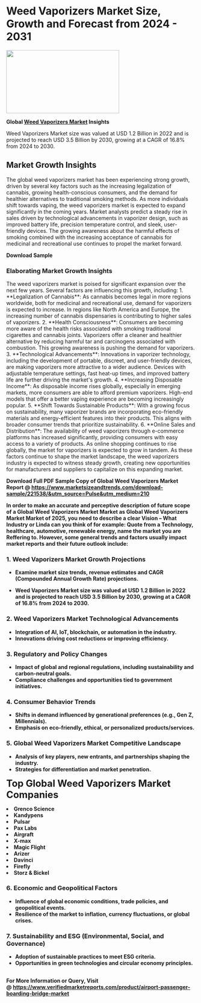 <H1>Weed Vaporizers Market Size, Growth and Forecast from 2024 - 2031</H1><img class="aligncenter size-medium wp-image-584254" src="https://thirdeyenews.in/wp-content/uploads/2024/09/Global-Market-Research-300x168.jpeg" alt="" width="300" height="168" /><p><strong>Global&nbsp;<a href="https://www.marketsizeandtrends.com/download-sample/221538/&amp;utm_source=Pulse&amp;utm_medium=210">Weed Vaporizers Market</a> Insights</strong></p><p>Weed Vaporizers Market size was valued at USD 1.2 Billion in 2022 and is projected to reach USD 3.5 Billion by 2030, growing at a CAGR of 16.8% from 2024 to 2030.</p><p><h2>Market Growth Insights</h2> The global weed vaporizers market has been experiencing strong growth, driven by several key factors such as the increasing legalization of cannabis, growing health-conscious consumers, and the demand for healthier alternatives to traditional smoking methods. As more individuals shift towards vaping, the weed vaporizers market is expected to expand significantly in the coming years. Market analysts predict a steady rise in sales driven by technological advancements in vaporizer design, such as improved battery life, precision temperature control, and sleek, user-friendly devices. The growing awareness about the harmful effects of smoking combined with the increasing acceptance of cannabis for medicinal and recreational use continues to propel the market forward. <p><strong>Download Sample</strong></p> <h3>Elaborating Market Growth Insights</h3> The weed vaporizers market is poised for significant expansion over the next few years. Several factors are influencing this growth, including: 1. **Legalization of Cannabis**: As cannabis becomes legal in more regions worldwide, both for medicinal and recreational use, demand for vaporizers is expected to increase. In regions like North America and Europe, the increasing number of cannabis dispensaries is contributing to higher sales of vaporizers. 2. **Health Consciousness**: Consumers are becoming more aware of the health risks associated with smoking traditional cigarettes and cannabis joints. Vaporizers offer a cleaner and healthier alternative by reducing harmful tar and carcinogens associated with combustion. This growing awareness is pushing the demand for vaporizers. 3. **Technological Advancements**: Innovations in vaporizer technology, including the development of portable, discreet, and user-friendly devices, are making vaporizers more attractive to a wider audience. Devices with adjustable temperature settings, fast heat-up times, and improved battery life are further driving the market's growth. 4. **Increasing Disposable Income**: As disposable income rises globally, especially in emerging markets, more consumers are able to afford premium vaporizers. High-end models that offer a better vaping experience are becoming increasingly popular. 5. **Shift Towards Sustainable Products**: With a growing focus on sustainability, many vaporizer brands are incorporating eco-friendly materials and energy-efficient features into their products. This aligns with broader consumer trends that prioritize sustainability. 6. **Online Sales and Distribution**: The availability of weed vaporizers through e-commerce platforms has increased significantly, providing consumers with easy access to a variety of products. As online shopping continues to rise globally, the market for vaporizers is expected to grow in tandem. As these factors continue to shape the market landscape, the weed vaporizers industry is expected to witness steady growth, creating new opportunities for manufacturers and suppliers to capitalize on this expanding market. <p><strong></p><p><span class=""><strong>Download Full PDF Sample Copy of Global Weed Vaporizers Market Report</strong> @ <a href="https://www.marketsizeandtrends.com/download-sample/221538/&amp;utm_source=Pulse&amp;utm_medium=210" target="_blank">https://www.marketsizeandtrends.com/download-sample/221538/&amp;utm_source=Pulse&amp;utm_medium=210</a></span></p><p>In order to make an accurate and perceptive description of future scope of a Global&nbsp;Weed Vaporizers Market Market as Global&nbsp;Weed Vaporizers Market Market of 2025, you need to describe a clear Vision &ndash; What Industry or Linda can you think of for example: Quote from a Technology, healthcare, automotive, renewable energy, name the market you are Reffering to. However, some general trends and factors usually impact market reports and their future outlook include:</p><h3>1.&nbsp;<strong>Weed Vaporizers Market Growth Projections</strong></h3><ul><li>Examine market size trends, revenue estimates and CAGR (Compounded Annual Growth Rate) projections.</li><li><p>Weed Vaporizers Market size was valued at USD 1.2 Billion in 2022 and is projected to reach USD 3.5 Billion by 2030, growing at a CAGR of 16.8% from 2024 to 2030.</p></li></ul><h3>2.&nbsp;<strong>Weed Vaporizers Market Technological Advancements</strong></h3><ul><li>Integration of AI, IoT, blockchain, or automation in the industry.</li><li>Innovations driving cost reductions or improving efficiency.</li></ul><h3>3.&nbsp;<strong>Regulatory and Policy Changes</strong></h3><ul><li>Impact of global and regional regulations, including sustainability and carbon-neutral goals.</li><li>Compliance challenges and opportunities tied to government initiatives.</li></ul><h3>4.&nbsp;<strong>Consumer Behavior Trends</strong></h3><ul><li>Shifts in demand influenced by generational preferences (e.g., Gen Z, Millennials).</li><li>Emphasis on eco-friendly, ethical, or personalized products/services.</li></ul><h3>5.&nbsp;<strong>Global Weed Vaporizers Market Competitive Landscape</strong></h3><ul><li>Analysis of key players, new entrants, and partnerships shaping the industry.</li><li>Strategies for differentiation and market penetration.</li></ul><p data-pm-slice="1 1 []"><span style="color: inherit; font-family: inherit; font-size: 25px;">Top Global Weed Vaporizers Market Companies</span></p><div class="" data-test-id=""><p><li>Grenco Science</li><li> Kandypens</li><li> Pulsar</li><li> Pax Labs</li><li> Airgraft</li><li> X-max</li><li> Magic Flight</li><li> Arizer</li><li> Davinci</li><li> Firefly</li><li> Storz & Bickel</li></p></div><h3>6.&nbsp;<strong>Economic and Geopolitical Factors</strong></h3><ul><li>Influence of global economic conditions, trade policies, and geopolitical events.</li><li>Resilience of the market to inflation, currency fluctuations, or global crises.</li></ul><h3>7.&nbsp;<strong>Sustainability and ESG (Environmental, Social, and Governance)</strong></h3><ul><li>Adoption of sustainable practices to meet ESG criteria.</li><li>Opportunities in green technologies and circular economy principles.</li></ul><h2><strong style="font-size: 14px;">For More Information or Query, Visit @&nbsp;</strong><a style="background-color: #ffffff; font-size: 14px;" href="https://www.marketsizeandtrends.com/report/weed-vaporizers-market/" target="_blank">https://www.verifiedmarketreports.com/product/airport-passenger-boarding-bridge-market</a></h2>
